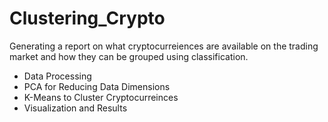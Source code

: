 # Clustering_Crypto
Generating a report on what cryptocurreiences are available on the trading market and how they can be grouped using classification.
- Data Processing
- PCA for Reducing Data Dimensions
- K-Means to Cluster Cryptocurreinces
- Visualization and Results 